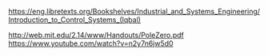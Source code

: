 https://eng.libretexts.org/Bookshelves/Industrial_and_Systems_Engineering/Introduction_to_Control_Systems_(Iqbal)

http://web.mit.edu/2.14/www/Handouts/PoleZero.pdf
https://www.youtube.com/watch?v=n2y7n6jw5d0